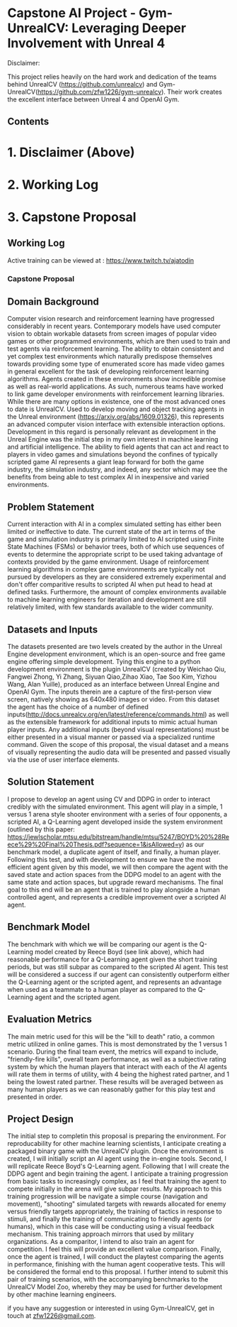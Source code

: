 Capstone AI Project - Gym-UnrealCV: Leveraging Deeper Involvement with Unreal 4
===
Disclaimer: 

This project relies heavily on the hard work and dedication of the teams behind UnrealCV (https://github.com/unrealcv) and Gym-UnrealCV(https://github.com/zfw1226/gym-unrealcv). Their work creates the excellent interface between Unreal 4 and OpenAI Gym. 

## Contents

# 1. Disclaimer (Above)

# 2. Working Log

# 3. Capstone Proposal


## Working Log


Active training can be viewed at : https://www.twitch.tv/ajatodin










### Capstone Proposal

## Domain Background
Computer vision research and reinforcement learning have progressed considerably in recent years. Contemporary models have used computer vision to obtain workable datasets from screen images of popular video games or other programmed environments, which are then used to train and test agents via reinforcement learning. The ability to obtain consistent and yet complex test environments which naturally predispose themselves towards providing some type of enumerated score has made video games in general excellent for the task of developing reinforcement learning algorithms. Agents created in these environments show incredible promise as well as real-world applications.
As such, numerous teams have worked to link game developer environments with reinforcement learning libraries. While there are many options in existence, one of the most advanced ones to date is UnrealCV. Used to develop moving and object tracking agents in the Unreal environment (https://arxiv.org/abs/1609.01326), this represents an advanced computer vision interface with extensible interaction options. Development in this regard is personally relevant as development in the Unreal Engine was the initial step in my own interest in machine learning and artificial intelligence. The ability to field agents that can act and react to players in video games and simulations beyond the confines of typically scripted game AI represents a giant leap forward for both the game industry, the simulation industry, and indeed, any sector which may see the benefits from being able to test complex AI in inexpensive and varied environments.
## Problem Statement
Current interaction with AI in a complex simulated setting has either been limited or ineffective to date. The current state of the art in terms of the game and simulation industry is primarily limited to AI scripted using Finite State Machines (FSMs) or behavior trees, both of which use sequences of events to determine the appropriate script to be used taking advantage of contexts provided by the game environment. Usage of reinforcement learning algorithms in complex game environments are typically not pursued by developers as they are considered extremely experimental and don't offer comparitive results to scripted AI when put head to head at defined tasks. Furthermore, the amount of complex environments available to machine learning engineers for iteration and development are still relatively limited, with few standards available to the wider community.
## Datasets and Inputs
The datasets presented are two levels created by the author in the Unreal Engine development environment, which is an open-source and free game engine offering simple development. Tying this engine to a python development environment is the plugin UnrealCV (created by Weichao Qiu, Fangwei Zhong, Yi Zhang, Siyuan Qiao,Zihao Xiao, Tae Soo Kim, Yizhou Wang, Alan Yuille), produced as an interface between Unreal Engine and OpenAI Gym. The inputs therein are a capture of the first-person view screen, natively showing as 640x480 images or video. From this dataset the agent has the choice of a number of defined inputs(http://docs.unrealcv.org/en/latest/reference/commands.html) as well as the extensible framework for additional inputs to mimic actual human player inputs. Any additional inputs (beyond visual representations) must be either presented in a visual manner or passed via a specialized runtime command. Given the scope of this proposal, the visual dataset and a means of visually representing the audio data will be presented and passed visually via the use of user interface elements.
## Solution Statement
I propose to develop an agent using CV and DDPG in order to interact credibly with the simulated environment. This agent will play in a simple, 1 versus 1 arena style shooter environment with a series of four opponents, a scripted AI, a Q-Learning agent developed inside the system environment (outlined by this paper: https://jewlscholar.mtsu.edu/bitstream/handle/mtsu/5247/BOYD%20%28Reece%29%20Final%20Thesis.pdf?sequence=1&isAllowed=y) as our benchmark model, a duplicate agent of itself, and finally, a human player. Following this test, and with development to ensure we have the most efficient agent given by this model, we will then compare the agent with the saved state and action spaces from the DDPG model to an agent with the same state and action spaces, but upgrade reward mechanisms. The final goal to this end will be an agent that is trained to play alongside a human controlled agent, and represents a credible improvement over a scripted AI agent.
## Benchmark Model
The benchmark with which we will be comparing our agent is the Q-Learning model created by Reece Boyd (see link above), which had reasonable performance for a Q-Learning agent given the short training periods, but was still subpar as compared to the scripted AI agent. This test will be considered a success if our agent can consistently outperform either the Q-Learning agent or the scripted agent, and represents an advantage when used as a teammate to a human player as compared to the Q-Learning agent and the scripted agent.
## Evaluation Metrics
The main metric used for this will be the "kill to death" ratio, a common metric utilized in online games. This is most demonstrated by the 1 versus 1 scenario. During the final team event, the metrics will expand to include, "friendly-fire kills", overall team performance, as well as a subjective rating system by which the human players that interact with each of the AI agents will rate them in terms of utility, with 4 being the highest rated partner, and 1 being the lowest rated partner. These results will be averaged between as many human players as we can reasonably gather for this play test and presented in order.
## Project Design
The initial step to completin this proposal is preparing the environment. For reproducability for other machine learning scientists, I anticipate creating a packaged binary game with the UnrealCV plugin. Once the environment is created, I will initially script an AI agent using the in-engine tools. Second, I will replicate Reece Boyd's Q-Learning agent.
Following that I will create the DDPG agent and begin training the agent. I anticipate a training progression from basic tasks to increasingly complex, as I feel that training the agent to compete initially in the arena will give subpar results. My approach to this training progression will be navigate a simple course (navigation and movement), "shooting" simulated targets with rewards allocated for enemy versus friendly targets appropriately, the training of tactics in response to stimuli, and finally the training of communicating to friendly agents (or humans), which in this case will be conducting using a visual feedback mechanism. This training approach mirrors that used by military organizations. As a comparitor, I intend to also train an agent for competition. I feel this will provide an excellent value comparison.
Finally, once the agent is trained, I will conduct the playtest comparing the agents in performance, finishing with the human agent cooperative tests. This will be considered the formal end to this proposal. I further intend to submit this pair of training scenarios, with the accompanying benchmarks to the UnrealCV Model Zoo, whereby they may be used for further development by other machine learning engineers.

if you have any suggestion or interested in using Gym-UnrealCV, get in touch at [zfw1226@gmail.com](zfw1226@gmail.com).




